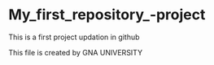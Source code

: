 # My_first_repository_-project
This is a first project updation in github

This file is created by GNA UNIVERSITY
